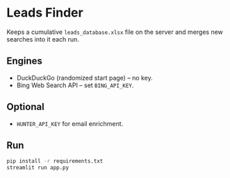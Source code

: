 
# Leads Finder

Keeps a cumulative `leads_database.xlsx` file on the server and merges new
searches into it each run.

## Engines
* DuckDuckGo (randomized start page) – no key.
* Bing Web Search API – set `BING_API_KEY`.

## Optional
* `HUNTER_API_KEY` for email enrichment.

## Run
```bash
pip install -r requirements.txt
streamlit run app.py
```
